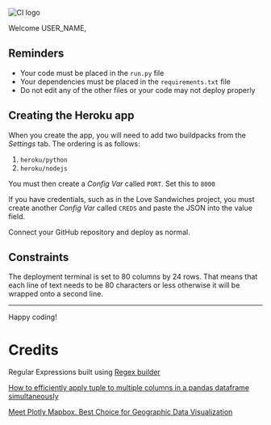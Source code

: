 ![CI logo](https://codeinstitute.s3.amazonaws.com/fullstack/ci_logo_small.png)

Welcome USER_NAME,



## Reminders

* Your code must be placed in the `run.py` file
* Your dependencies must be placed in the `requirements.txt` file
* Do not edit any of the other files or your code may not deploy properly

## Creating the Heroku app

When you create the app, you will need to add two buildpacks from the _Settings_ tab. The ordering is as follows:

1. `heroku/python`
2. `heroku/nodejs`

You must then create a _Config Var_ called `PORT`. Set this to `8000`

If you have credentials, such as in the Love Sandwiches project, you must create another _Config Var_ called `CREDS` and paste the JSON into the value field.

Connect your GitHub repository and deploy as normal.

## Constraints

The deployment terminal is set to 80 columns by 24 rows. That means that each line of text needs to be 80 characters or less otherwise it will be wrapped onto a second line.

-----
Happy coding!

# Credits

Regular Expressions built using [Regex builder](https://pythex.org/)

[How to efficiently apply tuple to multiple columns in a pandas dataframe simultaneously](https://stackoverflow.com/questions/44269926/how-to-efficiently-apply-tuple-to-multiple-columns-in-a-pandas-dataframe-simulta)

[Meet Plotly Mapbox. Best Choice for Geographic Data Visualization](https://towardsdatascience.com/meet-plotly-mapbox-best-choice-for-geographic-data-visualization-599b514bcd9a)